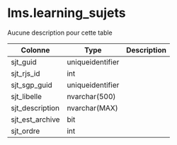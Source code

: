# lms.learning_sujets

Aucune description pour cette table

Colonne|Type|Description
---|---|---
sjt_guid|uniqueidentifier|
sjt_rjs_id|int|
sjt_sgp_guid|uniqueidentifier|
sjt_libelle|nvarchar(500)|
sjt_description|nvarchar(MAX)|
sjt_est_archive|bit|
sjt_ordre|int|
